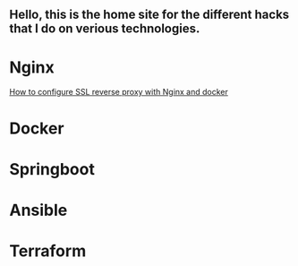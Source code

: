 ## Hello, this is the home site for the different hacks that I do on verious technologies.

# Nginx

[How to configure SSL reverse proxy with Nginx and docker](https://github.com/nikhilmone/nginx-ssl-reverse-proxy/blob/master/README.md)

# Docker

# Springboot

# Ansible

# Terraform
